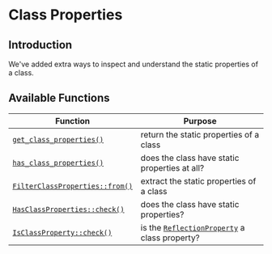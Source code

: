 # Class Properties

## Introduction

We've added extra ways to inspect and understand the static properties of a class.

## Available Functions

Function | Purpose
---------|--------
[`get_class_properties()`](get_class_properties.html) | return the static properties of a class
[`has_class_properties()`](has_class_properties.html) | does the class have static properties at all?
[`FilterClassProperties::from()`](FilterClassProperties.from.html) | extract the static properties of a class
[`HasClassProperties::check()`](HasClassProperties.check.html) | does the class have static properties?
[`IsClassProperty::check()`](IsClassProperty.check.html) | is the [`ReflectionProperty`](http://www.php.net/ReflectionProperty) a class property?
